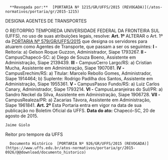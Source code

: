       **Revogada por:**  [PORTARIA Nº 1215/GR/UFFS/2015 (REVOGADA)](/atos-normativos/portaria/gr/2015-1215) 

   DESIGNA AGENTES DE TRANSPORTES  

 O REITORPRO TEMPOREDA UNIVERSIDADE FEDERAL DA FRONTEIRA SUL (UFFS), no uso de suas atribuições legais, resolve:   **Art. 1º** ALTERAR o Art. 1º da [PORTARIA Nº 579/GR/UFFS/2015](https://www.uffs.edu.br/atos-normativos/portaria/gr/2015-0579)  que designa os servidores para atuarem como Agentes de Transporte, que passam a ser os seguintes: **I -** Reitoria: a) Gelson Roque Guzzon, Administrador, Siape 1793267. **II -** CampusChapecó-SC: a) Diego de Souza Boeno, Assistente em Administração, Siape 2139439. **III -** CampusCerro Largo/RS: a) Cristian Mucha, Assistente em Administração, Siape 1907081. **IV -** CampusErechim/RS: a) Titular: Marcelo Rebollo Gomes, Administrador, Siape 1914464; b) Suplente: Rodrigo Padilha dos Santos, Assistente em Administração, Siape 1955361. **V -** CampusPasso Fundo/RS: a) Luiz Carlos Canary, Administrador, Siape 1793214. **VI -** CampusLaranjeiras do Sul/PR: a) Sandro Neckel da Silva, Assistente em Administração, Siape 1906728. **VII -** CampusRealeza/PR: a) Zacarias Távora, Assistente em Administração, Siape 1961841.   **Art. 2º** Esta Portaria entra em vigor na data de sua publicação no Boletim Oficial da UFFS.      **Data do ato:** Chapecó-SC, 20 de agosto de 2015.   
 

    Jaime Giolo   
 Reitor pro tempore da UFFS 

      Documento Histórico  [PORTARIA Nº 926/GR/UFFS/2015 (REVOGADA)](https://www.uffs.edu.br/atos-normativos/portaria/gr/2015-0926/@@download/documento_historico)     
      